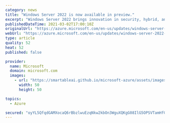 ```yaml
---
category: news
title: "Windows Server 2022 is now available in preview."
excerpt: "Windows Server 2022 brings innovation in security, hybrid, and application platform to Windows Server enabling you to run your existing and new business critical applications with confidence on Azure, on-premises, and at the edge. \n"
publishedDateTime: 2021-03-02T17:00:10Z
originalUrl: "https://azure.microsoft.com/en-us/updates/windows-server-2022-is-now-available-in-preview/"
webUrl: "https://azure.microsoft.com/en-us/updates/windows-server-2022-is-now-available-in-preview/"
type: article
quality: 52
heat: 52
published: false

provider:
  name: Microsoft
  domain: microsoft.com
  images:
    - url: "https://smartableai.github.io/microsoft-azure/assets/images/organizations/microsoft.com-50x50.jpg"
      width: 50
      height: 50

topics:
  - Azure

secured: "oyYL5QfqdGAMXocaQ6rBbzlwuEzqNkw2kbOn3WguXQKgG08IlG5OPSVTamHfG05uxKx5ZnzIZ6XzSUx8k2mCPj4BQNz7/pJiI5UPdy9GJXdMrxBben2R1MA8ZUWnWPkGGIZalz6ZOho5x/QlN0/aVGdM0+WPDyTBT3rTTxNwBUxbAYZSXMNDLLKV0umeRZh4xBK80iCMjnigNFKq2rY+wX9I42zQektRPVcI1JTAGwaf95T9cIzUdpWcr8xJzImB99C8RaWivLFqO9awDgkrzs1bZAPpXhdGEHUDOY9/SQCcRL5moiMaQpdLzXOVUvtP9WkVVUBSpITlfsF/xljMd6rDTMLhEdsy7yg3uv743Ak=;JWAyChYFIqOj+Q0AyOgWnw=="
---
```



